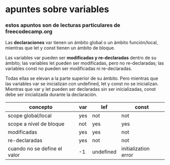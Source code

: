 # apuntes sobre variables
### estos apuntos son de lecturas particulares de freecodecamp.org

Las **declaraciones** var tienen un ámbito global o un ámbito función/local, mientras que let y const tienen un ámbito de bloque.

Las variables var pueden ser **modificadas y re-declaradas** dentro de su ámbito; las variables let pueden ser modificadas, pero no re-declaradas; las variables const no pueden ser modificadas ni re-declaradas.

Todas ellas se elevan a la parte superior de su ámbito. Pero mientras que las variables var se inicializan con undefined, let y const no se inicializan.
Mientras que var y let pueden ser declaradas sin ser inicializadas, const debe ser inicializada durante la declaración.

concepto  | var | lef |const
------------------------ | -------------|-------------|-------------
scope global/local  | yes | not | not
scope a nivel de bloque | not | yes | yes
modificadas| yes | yes | not
re-declaradas| yes | not | not
cuando no se define el valor| -1 | undefined | initialization error

